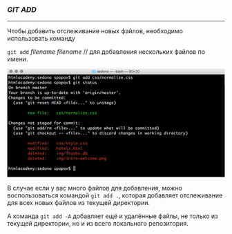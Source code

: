 ### ***GIT ADD***
***

Чтобы добавить отслеживание новых файлов, необходимо использовать команду

`git add` *filename* *filename*  // для добавления нескольких файлов по имени.

![](./image/add.png)

В случае если у вас много файлов для добавления, можно воспользоваться командой `git add .`, которая добавляет отслеживание для всех новых файлов из текущей директории. 

А команда `git add -A` добавляет ещё и удалённые файлы, не только из текущей директории, но и из всего локального репозитория.